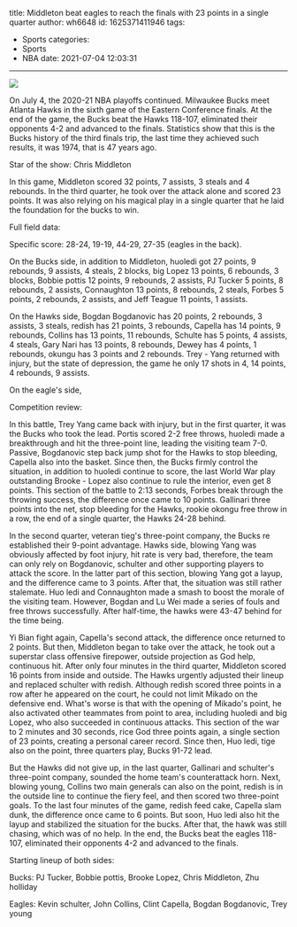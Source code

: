 title: Middleton beat eagles to reach the finals with 23 points in a single quarter
author: wh6648
id: 1625371411946
tags: 
- Sports
categories: 
- Sports
- NBA
date: 2021-07-04 12:03:31
---
![](https://p0.itc.cn/q_70/images01/20210704/d1e5ba6a089e4edf841a16633de97e00.jpeg)


On July 4, the 2020-21 NBA playoffs continued. Milwaukee Bucks meet Atlanta Hawks in the sixth game of the Eastern Conference finals. At the end of the game, the Bucks beat the Hawks 118-107, eliminated their opponents 4-2 and advanced to the finals. Statistics show that this is the Bucks history of the third finals trip, the last time they achieved such results, it was 1974, that is 47 years ago.

Star of the show: Chris Middleton

In this game, Middleton scored 32 points, 7 assists, 3 steals and 4 rebounds. In the third quarter, he took over the attack alone and scored 23 points. It was also relying on his magical play in a single quarter that he laid the foundation for the bucks to win.

Full field data:

Specific score: 28-24, 19-19, 44-29, 27-35 (eagles in the back).

On the Bucks side, in addition to Middleton, huoledi got 27 points, 9 rebounds, 9 assists, 4 steals, 2 blocks, big Lopez 13 points, 6 rebounds, 3 blocks, Bobbie pottis 12 points, 9 rebounds, 2 assists, PJ Tucker 5 points, 8 rebounds, 2 assists, Connaughton 13 points, 8 rebounds, 2 steals, Forbes 5 points, 2 rebounds, 2 assists, and Jeff Teague 11 points, 1 assists.

On the Hawks side, Bogdan Bogdanovic has 20 points, 2 rebounds, 3 assists, 3 steals, redish has 21 points, 3 rebounds, Capella has 14 points, 9 rebounds, Collins has 13 points, 11 rebounds, Schulte has 5 points, 4 assists, 4 steals, Gary Nari has 13 points, 8 rebounds, Dewey has 4 points, 1 rebounds, okungu has 3 points and 2 rebounds. Trey - Yang returned with injury, but the state of depression, the game he only 17 shots in 4, 14 points, 4 rebounds, 9 assists.

On the eagle's side,

Competition review:

In this battle, Trey Yang came back with injury, but in the first quarter, it was the Bucks who took the lead. Portis scored 2-2 free throws, huoledi made a breakthrough and hit the three-point line, leading the visiting team 7-0. Passive, Bogdanovic step back jump shot for the Hawks to stop bleeding, Capella also into the basket. Since then, the Bucks firmly control the situation, in addition to huoledi continue to score, the last World War play outstanding Brooke - Lopez also continue to rule the interior, even get 8 points. This section of the battle to 2:13 seconds, Forbes break through the throwing success, the difference once came to 10 points. Gallinari three points into the net, stop bleeding for the Hawks, rookie okongu free throw in a row, the end of a single quarter, the Hawks 24-28 behind.

In the second quarter, veteran tieg's three-point company, the Bucks re established their 9-point advantage. Hawks side, blowing Yang was obviously affected by foot injury, hit rate is very bad, therefore, the team can only rely on Bogdanovic, schulter and other supporting players to attack the score. In the latter part of this section, blowing Yang got a layup, and the difference came to 3 points. After that, the situation was still rather stalemate. Huo ledi and Connaughton made a smash to boost the morale of the visiting team. However, Bogdan and Lu Wei made a series of fouls and free throws successfully. After half-time, the hawks were 43-47 behind for the time being.

Yi Bian fight again, Capella's second attack, the difference once returned to 2 points. But then, Middleton began to take over the attack, he took out a superstar class offensive firepower, outside projection as God help, continuous hit. After only four minutes in the third quarter, Middleton scored 16 points from inside and outside. The Hawks urgently adjusted their lineup and replaced schulter with redish. Although redish scored three points in a row after he appeared on the court, he could not limit Mikado on the defensive end. What's worse is that with the opening of Mikado's point, he also activated other teammates from point to area, including huoledi and big Lopez, who also succeeded in continuous attacks. This section of the war to 2 minutes and 30 seconds, rice God three points again, a single section of 23 points, creating a personal career record. Since then, Huo ledi, tige also on the point, three quarters play, Bucks 91-72 lead.

But the Hawks did not give up, in the last quarter, Gallinari and schulter's three-point company, sounded the home team's counterattack horn. Next, blowing young, Collins two main generals can also on the point, redish is in the outside line to continue the fiery feel, and then scored two three-point goals. To the last four minutes of the game, redish feed cake, Capella slam dunk, the difference once came to 6 points. But soon, Huo ledi also hit the layup and stabilized the situation for the bucks. After that, the hawk was still chasing, which was of no help. In the end, the Bucks beat the eagles 118-107, eliminated their opponents 4-2 and advanced to the finals.

Starting lineup of both sides:

Bucks: PJ Tucker, Bobbie pottis, Brooke Lopez, Chris Middleton, Zhu holliday

Eagles: Kevin schulter, John Collins, Clint Capella, Bogdan Bogdanovic, Trey young

